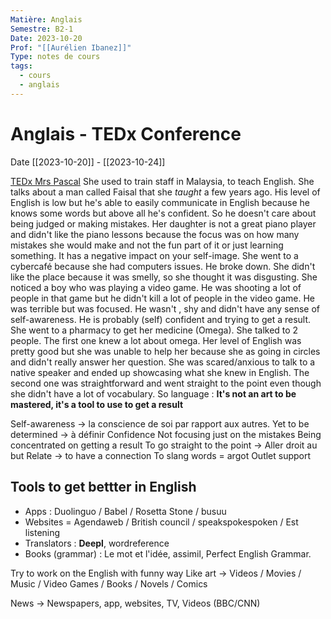 ```yaml
---
Matière: Anglais
Semestre: B2-1
Date: 2023-10-20
Prof: "[[Aurélien Ibanez]]"
Type: notes de cours
tags:
  - cours
  - anglais
---
```

# Anglais - TEDx Conference
Date [[2023-10-20]] - [[2023-10-24]]

[TEDx Mrs Pascal](https://youtu.be/Ge7c7otG2mk?si=NBel5LkTEYRDNjLg)
She used to train staff in Malaysia, to teach English. She talks about a man called Faisal that she *taught* a few years ago. His level of English is low but he's able to easily communicate in English because he knows some words but above all he's confident. So he doesn't care about being judged or making mistakes.
Her daughter is not a great piano player and didn't like the piano lessons because the focus was on how many mistakes she would make and not the fun part of it or just learning something. It has a negative impact on your self-image.
She went to a cybercafé because she had computers issues. He broke down. She didn't like the place because it was smelly, so she thought it was disgusting.  She noticed a boy who was playing a video game. He was shooting a lot of people in that game but he didn't kill a lot of people in the video game. He was terrible but was focused. He wasn't , shy and didn't have any sense of self-awareness. He is probably (self) confident and trying to get a result.
She went to a pharmacy to get her medicine (Omega). She talked to 2 people. The first one knew a lot about omega. Her level of English was pretty good but she was unable to help her because she as going in circles and didn't really answer her question. She was scared/anxious to talk to a native speaker and ended up showcasing what she knew in English. The second one was straightforward and went straight to the point even though she didn't have a lot of vocabulary. 
So language : **It's not an art to be mastered, it's a tool to use to get a result**



Self-awareness → la conscience de soi par rapport aux autres.
Yet to be determined → à définir
Confidence
Not focusing just on the mistakes 
Being concentrated on getting a result 
To go straight to the point → Aller droit au but
Relate → to have a connection 
To slang words = argot
Outlet support
## Tools to get bettter in English 
- Apps : Duolinguo / Babel / Rosetta Stone / busuu
- Websites = Agendaweb / British council / speakspokespoken / Est listening
- Translators : **Deepl**, wordreference
- Books (grammar) : Le mot et l'idée, assimil, Perfect English Grammar. 

Try to work on the English with funny way 
Like art → Videos / Movies / Music / Video Games / Books / Novels / Comics

News → Newspapers, app, websites, TV, Videos (BBC/CNN) 




